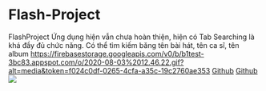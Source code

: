 # Flash-Project
FlashProject
Ứng dụng hiện vẫn chưa hoàn thiện, hiện có Tab Searching là khá đầy đủ chức năng. 
Có thể tìm kiếm băng tên bài hát, tên ca sĩ, tên album
https://firebasestorage.googleapis.com/v0/b/b1test-3bc83.appspot.com/o/2020-08-03%2012.46.22.gif?alt=media&token=f024c0df-0265-4cfa-a35c-19c2760ae353
[Github](https://firebasestorage.googleapis.com/v0/b/b1test-3bc83.appspot.com/o/2020-08-03%2012.46.43.gif?alt=media&token=a4b89c94-712c-4036-a382-2972702077e0)
[Github]()
<img src="https://firebasestorage.googleapis.com/v0/b/b1test-3bc83.appspot.com/o/2020-08-03%2012.47.08.gif?alt=media&token=e5318f9f-e59b-4306-b94f-8723c651a189">
